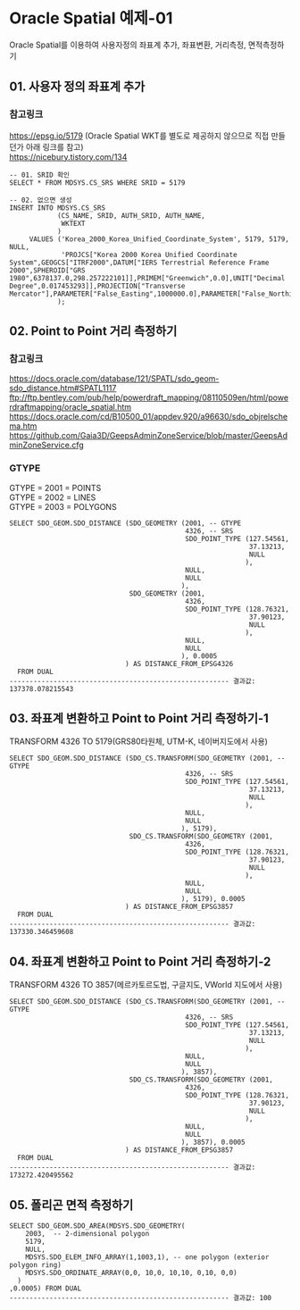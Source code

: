 # Oracle Spatial 예제-01
Oracle Spatial를 이용하여 사용자정의 좌표계 추가, 좌표변환, 거리측정, 면적측정하기

## 01. 사용자 정의 좌표계 추가 
### 참고링크  
https://epsg.io/5179 (Oracle Spatial WKT를 별도로 제공하지 않으므로 직접 만들던가 아래 링크를 참고)  
https://nicebury.tistory.com/134  
```
-- 01. SRID 확인
SELECT * FROM MDSYS.CS_SRS WHERE SRID = 5179

-- 02. 없으면 생성
INSERT INTO MDSYS.CS_SRS
            (CS_NAME, SRID, AUTH_SRID, AUTH_NAME,
             WKTEXT
            )
     VALUES ('Korea_2000_Korea_Unified_Coordinate_System', 5179, 5179, NULL,
             'PROJCS["Korea 2000 Korea Unified Coordinate System",GEOGCS["ITRF2000",DATUM["IERS Terrestrial Reference Frame 2000",SPHEROID["GRS 1980",6378137.0,298.257222101]],PRIMEM["Greenwich",0.0],UNIT["Decimal Degree",0.017453293]],PROJECTION["Transverse Mercator"],PARAMETER["False_Easting",1000000.0],PARAMETER["False_Northing",2000000.0],PARAMETER["Central_Meridian",127.5],PARAMETER["Scale_Factor",0.9996],PARAMETER["Latitude_Of_Origin",38.0],UNIT["Meter",1.0]]'
            );
```

## 02. Point to Point 거리 측정하기
### 참고링크  
https://docs.oracle.com/database/121/SPATL/sdo_geom-sdo_distance.htm#SPATL1117  
ftp://ftp.bentley.com/pub/help/powerdraft_mapping/08110509en/html/powerdraftmapping/oracle_spatial.htm  
https://docs.oracle.com/cd/B10500_01/appdev.920/a96630/sdo_objrelschema.htm  
https://github.com/Gaia3D/GeepsAdminZoneService/blob/master/GeepsAdminZoneService.cfg  
### GTYPE  
GTYPE = 2001 = POINTS  
GTYPE = 2002 = LINES  
GTYPE = 2003 = POLYGONS  
```
SELECT SDO_GEOM.SDO_DISTANCE (SDO_GEOMETRY (2001, -- GTYPE
                                            4326, -- SRS 
                                            SDO_POINT_TYPE (127.54561, 
                                                            37.13213,
                                                            NULL
                                                           ),
                                            NULL,
                                            NULL
                                           ),
                              SDO_GEOMETRY (2001,
                                            4326,
                                            SDO_POINT_TYPE (128.76321,
                                                            37.90123,
                                                            NULL
                                                           ),
                                            NULL,
                                            NULL
                                           ), 0.0005
                             ) AS DISTANCE_FROM_EPSG4326
  FROM DUAL
------------------------------------------------------- 결과값: 137378.078215543
```

## 03. 좌표계 변환하고 Point to Point 거리 측정하기-1 
TRANSFORM 4326 TO 5179(GRS80타원체, UTM-K, 네이버지도에서 사용)
```
SELECT SDO_GEOM.SDO_DISTANCE (SDO_CS.TRANSFORM(SDO_GEOMETRY (2001, -- GTYPE
                                            4326, -- SRS 
                                            SDO_POINT_TYPE (127.54561, 
                                                            37.13213,
                                                            NULL
                                                           ),
                                            NULL,
                                            NULL
                                           ), 5179),
                              SDO_CS.TRANSFORM(SDO_GEOMETRY (2001,
                                            4326,
                                            SDO_POINT_TYPE (128.76321,
                                                            37.90123,
                                                            NULL
                                                           ),
                                            NULL,
                                            NULL
                                           ), 5179), 0.0005
                             ) AS DISTANCE_FROM_EPSG3857
  FROM DUAL
------------------------------------------------------- 결과값: 137330.346459608
```

## 04. 좌표계 변환하고 Point to Point 거리 측정하기-2
TRANSFORM 4326 TO 3857(메르카토르도법, 구글지도, VWorld 지도에서 사용)
```
SELECT SDO_GEOM.SDO_DISTANCE (SDO_CS.TRANSFORM(SDO_GEOMETRY (2001, -- GTYPE
                                            4326, -- SRS 
                                            SDO_POINT_TYPE (127.54561, 
                                                            37.13213,
                                                            NULL
                                                           ),
                                            NULL,
                                            NULL
                                           ), 3857),
                              SDO_CS.TRANSFORM(SDO_GEOMETRY (2001,
                                            4326,
                                            SDO_POINT_TYPE (128.76321,
                                                            37.90123,
                                                            NULL
                                                           ),
                                            NULL,
                                            NULL
                                           ), 3857), 0.0005
                             ) AS DISTANCE_FROM_EPSG3857
  FROM DUAL
------------------------------------------------------- 결과값: 173272.420495562
```

## 05. 폴리곤 면적 측정하기
```
SELECT SDO_GEOM.SDO_AREA(MDSYS.SDO_GEOMETRY(
    2003,  -- 2-dimensional polygon
    5179,
    NULL,
    MDSYS.SDO_ELEM_INFO_ARRAY(1,1003,1), -- one polygon (exterior polygon ring)
    MDSYS.SDO_ORDINATE_ARRAY(0,0, 10,0, 10,10, 0,10, 0,0)
  )
,0.0005) FROM DUAL
------------------------------------------------------- 결과값: 100
```
